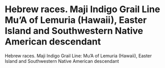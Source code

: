 # Hebrew races. Maji Indigo Grail Line Mu’A of Lemuria (Hawaii), Easter Island and Southwestern Native American descendant

Hebrew races. Maji Indigo Grail Line: Mu’A of Lemuria (Hawaii), Easter Island and Southwestern Native American descendant